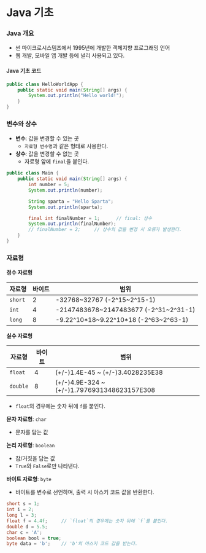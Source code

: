 # Java 기초

### Java 개요

- 썬 마이크로시스템즈에서 1995년에 개발한 객체지향 프로그래밍 언어
- 웹 개발, 모바일 앱 개발 등에 널리 사용되고 있다.

#### Java 기초 코드

```java
public class HelloWorldApp {
	public static void main(String[] args) {
		System.out.println("Hello world!");
	}
}
```

### 변수와 상수

- **변수**: 값을 변경할 수 있는 곳
  - `자료형 변수명`과 같은 형태로 사용한다.
- **상수**: 값을 변경할 수 없는 곳
  - 자료형 앞에 `final`을 붙인다.

```java
public class Main {
    public static void main(String[] args) {
        int number = 5;
        System.out.println(number);

        String sparta = "Hello Sparta";
        System.out.println(sparta);

        final int finalNumber = 1;      // final: 상수
        System.out.println(finalNumber);
        // finalNumber = 2;		// 상수의 값을 변경 시 오류가 발생한다.
    }
}
```

### 자료형

**정수 자료형**

| 자료형  | 바이트 | 범위                                    |
| ------- | ------ | --------------------------------------- |
| `short` | 2      | -32768~32767 (-2^15~2^15-1)             |
| `int`   | 4      | -2147483678~2147483677 (-2^31~2^31-1)   |
| `long`  | 8      | -9.22^10\*18~9.22^10\*18 (-2^63~2^63-1) |

**실수 자료형**

| 자료형   | 바이트 | 범위                                        |
| -------- | ------ | ------------------------------------------- |
| `float`  | 4      | (+/-)1.4E-45 ~ (+/-)3.4028235E38            |
| `double` | 8      | (+/-)4.9E-324 ~ (+/-)1.7976931348623157E308 |

- `float`의 경우에는 숫자 뒤에 `f`를 붙인다.

**문자 자료형**: `char`

- 문자를 담는 값

**논리 자료형**: `boolean`

- 참/거짓을 담는 값
- `True`와 `False`로만 나타낸다.

**바이트 자료형**: `byte`

- 바이트를 변수로 선언하며, 출력 시 아스키 코드 값을 반환한다.

```java
short s = 1;
int i = 2;
long l = 3;
float f = 4.4f;		// `float`의 경우에는 숫자 뒤에 `f`를 붙인다.
double d = 5.5;
char c = 'A';
boolean bool = true;
byte data = 'b';	// 'b'의 아스키 코드 값을 받는다.
```

